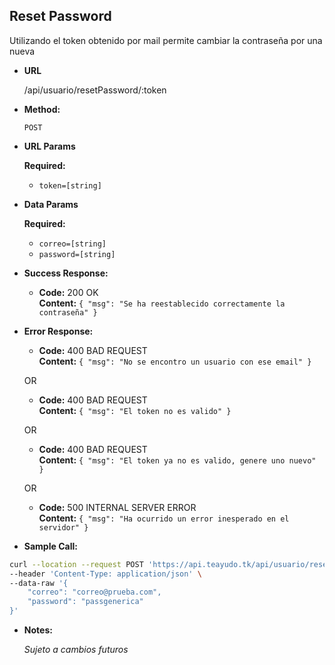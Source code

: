 **Reset Password**
----
  Utilizando el token obtenido por mail permite cambiar la contraseña por una nueva

* **URL**

  /api/usuario/resetPassword/:token

* **Method:**

  `POST`
  
*  **URL Params**

    **Required:**
   * `token=[string]` 

* **Data Params**

    **Required:**
   * `correo=[string]`
   * `password=[string]`

* **Success Response:**

  * **Code:** 200 OK <br />
    **Content:** `{ "msg": "Se ha reestablecido correctamente la contraseña" }`
 
* **Error Response:**

  * **Code:** 400 BAD REQUEST <br />
    **Content:** `{ "msg": "No se encontro un usuario con ese email" }`

  OR

    * **Code:** 400 BAD REQUEST <br />
    **Content:** `{ "msg": "El token no es valido" }`

  OR

    * **Code:** 400 BAD REQUEST <br />
    **Content:** `{ "msg": "El token ya no es valido, genere uno nuevo" }`

  OR

  * **Code:** 500 INTERNAL SERVER ERROR <br />
    **Content:** `{ "msg": "Ha ocurrido un error inesperado en el servidor" }`

* **Sample Call:**

```bash
curl --location --request POST 'https://api.teayudo.tk/api/usuario/resetPassword/2yuAcaUPRiWFKuhe0AHgLzA4Vnl5FUR0uCW42DpQeAFzb9l3stTNVM8VsCBRUVvm' \
--header 'Content-Type: application/json' \
--data-raw '{
    "correo": "correo@prueba.com",
    "password": "passgenerica"
}'
```

* **Notes:**

  _Sujeto a cambios futuros_
